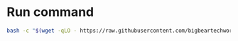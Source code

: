 # Run command

```bash
bash -c "$(wget -qLO - https://raw.githubusercontent.com/bigbeartechworld/big-bear-scripts/master/edit-casaos-apps/run.sh)"
```
